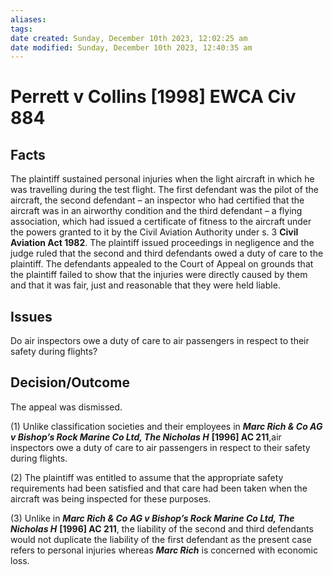 ```yaml
---
aliases: 
tags: 
date created: Sunday, December 10th 2023, 12:02:25 am
date modified: Sunday, December 10th 2023, 12:40:35 am
---
```


# Perrett v Collins [1998] EWCA Civ 884

## Facts

The plaintiff sustained personal injuries when the light aircraft in which he was travelling during the test flight. The first defendant was the pilot of the aircraft, the second defendant – an inspector who had certified that the aircraft was in an airworthy condition and the third defendant – a flying association, which had issued a certificate of fitness to the aircraft under the powers granted to it by the Civil Aviation Authority under s. 3 **Civil Aviation Act 1982**. The plaintiff issued proceedings in negligence and the judge ruled that the second and third defendants owed a duty of care to the plaintiff. The defendants appealed to the Court of Appeal on grounds that the plaintiff failed to show that the injuries were directly caused by them and that it was fair, just and reasonable that they were held liable.

## Issues

Do air inspectors owe a duty of care to air passengers in respect to their safety during flights?

## Decision/Outcome

The appeal was dismissed.

(1) Unlike classification societies and their employees in **_Marc Rich & Co AG v Bishop’s Rock Marine Co Ltd, The Nicholas H_** **[1996] AC 211**,air inspectors owe a duty of care to air passengers in respect to their safety during flights.

(2) The plaintiff was entitled to assume that the appropriate safety requirements had been satisfied and that care had been taken when the aircraft was being inspected for these purposes.

(3) Unlike in **_Marc Rich & Co AG v Bishop’s Rock Marine Co Ltd, The Nicholas H_** **[1996] AC 211**, the liability of the second and third defendants would not duplicate the liability of the first defendant as the present case refers to personal injuries whereas **_Marc Rich_** is concerned with economic loss.
